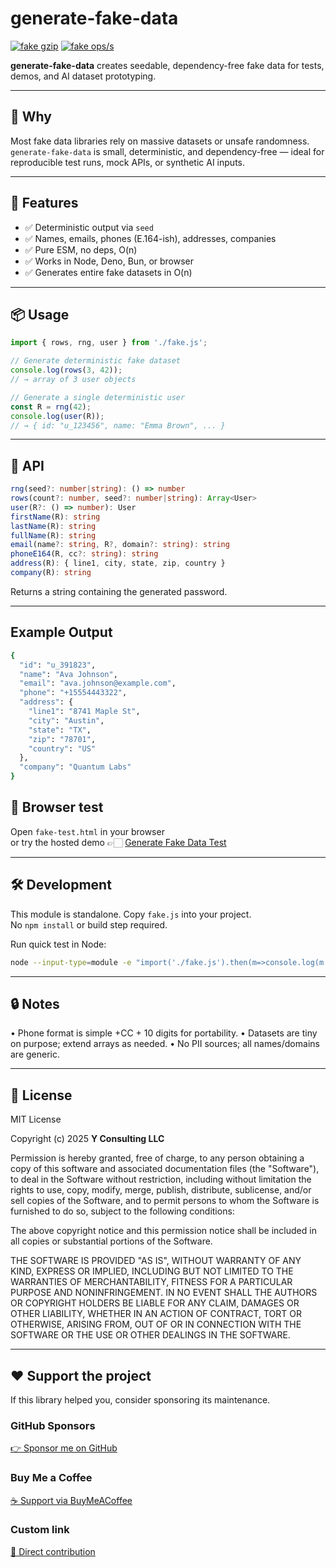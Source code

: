 # generate-fake-data

[![fake gzip](https://img.shields.io/endpoint?url=https://raw.githubusercontent.com/yvancg/generators/main/metrics/fake.js.json)](../metrics/fake.js.json)
[![fake ops/s](https://img.shields.io/endpoint?url=https://raw.githubusercontent.com/yvancg/generators/main/bench/fake-data.json)](../bench/fake-data.json)

**generate-fake-data** creates seedable, dependency-free fake data for tests, demos, and AI dataset prototyping.

---

## 🚀 Why

Most fake data libraries rely on massive datasets or unsafe randomness.
`generate-fake-data` is small, deterministic, and dependency-free — ideal for reproducible test runs, mock APIs, or synthetic AI inputs.

---

## 🌟 Features

- ✅ Deterministic output via `seed`
- ✅ Names, emails, phones (E.164-ish), addresses, companies
- ✅ Pure ESM, no deps, O(n)
- ✅ Works in Node, Deno, Bun, or browser
- ✅ Generates entire fake datasets in O(n)

---

## 📦 Usage

```js
import { rows, rng, user } from './fake.js';

// Generate deterministic fake dataset
console.log(rows(3, 42));
// → array of 3 user objects

// Generate a single deterministic user
const R = rng(42);
console.log(user(R));
// → { id: "u_123456", name: "Emma Brown", ... }
```

---

## 🧠 API

```ts
rng(seed?: number|string): () => number
rows(count?: number, seed?: number|string): Array<User>
user(R?: () => number): User
firstName(R): string
lastName(R): string
fullName(R): string
email(name?: string, R?, domain?: string): string
phoneE164(R, cc?: string): string
address(R): { line1, city, state, zip, country }
company(R): string
```
Returns a string containing the generated password.

---

## Example Output

```bash
{
  "id": "u_391823",
  "name": "Ava Johnson",
  "email": "ava.johnson@example.com",
  "phone": "+15554443322",
  "address": {
    "line1": "8741 Maple St",
    "city": "Austin",
    "state": "TX",
    "zip": "78701",
    "country": "US"
  },
  "company": "Quantum Labs"
}
```

## 🧪 Browser test

Open `fake-test.html` in your browser  
or try the hosted demo 👉🏻 
[Generate Fake Data Test](https://yvancg.github.io/generators/generate-fake-data/fake-test.html)

---

## 🛠 Development

This module is standalone. Copy `fake.js` into your project.  
No `npm install` or build step required.

Run quick test in Node:
```bash
node --input-type=module -e "import('./fake.js').then(m=>console.log(m.rows(3,42)))"
```

---

## 🔒 Notes

•	Phone format is simple +CC + 10 digits for portability.
•	Datasets are tiny on purpose; extend arrays as needed.
•	No PII sources; all names/domains are generic.
  
---

## 🪪 License

MIT License  

Copyright (c) 2025 **Y Consulting LLC**

Permission is hereby granted, free of charge, to any person obtaining a copy
of this software and associated documentation files (the "Software"), to deal
in the Software without restriction, including without limitation the rights
to use, copy, modify, merge, publish, distribute, sublicense, and/or sell
copies of the Software, and to permit persons to whom the Software is
furnished to do so, subject to the following conditions:

The above copyright notice and this permission notice shall be included in
all copies or substantial portions of the Software.

THE SOFTWARE IS PROVIDED "AS IS", WITHOUT WARRANTY OF ANY KIND, EXPRESS OR
IMPLIED, INCLUDING BUT NOT LIMITED TO THE WARRANTIES OF MERCHANTABILITY,
FITNESS FOR A PARTICULAR PURPOSE AND NONINFRINGEMENT. IN NO EVENT SHALL THE
AUTHORS OR COPYRIGHT HOLDERS BE LIABLE FOR ANY CLAIM, DAMAGES OR OTHER
LIABILITY, WHETHER IN AN ACTION OF CONTRACT, TORT OR OTHERWISE, ARISING FROM,
OUT OF OR IN CONNECTION WITH THE SOFTWARE OR THE USE OR OTHER DEALINGS IN
THE SOFTWARE.

---

## ❤️ Support the project

If this library helped you, consider sponsoring its maintenance.

### GitHub Sponsors

[👉 Sponsor me on GitHub](https://github.com/sponsors/yvancg)

### Buy Me a Coffee

[☕ Support via BuyMeACoffee](https://buymeacoffee.com/yconsulting)

### Custom link
[💸 Direct contribution](https://wise.com/pay/me/yvanc7)
